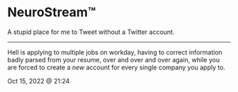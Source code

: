 # NeuroStream™

A stupid place for me to Tweet without a Twitter account.

---

Hell is applying to multiple jobs on workday, having to correct information badly parsed from your resume, over and over and over again, while you are forced to create a *new* account for every single company you apply to.

Oct 15, 2022 @ 21:24
